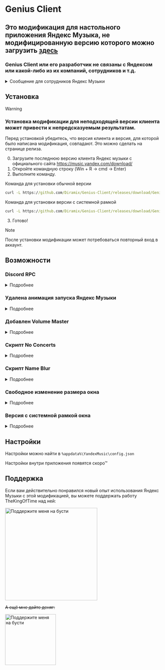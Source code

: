 # Genius Client

## Это модификация для настольного приложения Яндекс Музыка, не модифицированную версию которого можно загрузить [здесь](https://music.yandex.com/download/)
### Genius Client или его разработчик не связаны с Яндексом или какой-либо из их компаний, сотрудников и т.д.
<details>
   <summary>Сообщение для сотрудников Яндекс Музыки</summary>
   
   Поскольку вы сочли код TheKingOfTime полезным и скопировали некоторые части [отсюда](https://github.com/TheKing-OfTime/YandexMusicModClient/commit/5384285a8de1101102fc21f593266807b38a304f#diff-c314348839e9fcfdd871cc449297e9cf3f9631701ff29758014ba11bf9200ba0) (более конкретно, событие PLAYER_ACTION) и добавили его в ванильный клиент, возможно, вы захотите нанять его.
   Его работа будет намного эффективнее, если он буду работать над исходным кодом в уютном бомжарнике, а не с минифицированной и прогнанной через webpack версией кода!
</details>


## Установка

> [!WARNING]  
> ### Установка модификации для неподходящей версии клиента может привести к непредсказуемым результатам.
> Перед установкой убедитесь, что версия клиента и версия, для которой было написана модификация, совпадают.
> Это можно сделать на странице релиза.

0. Загрузите последнюю версию клиента Яндекс музыки с официального сайта https://music.yandex.com/download/
1. Откройте командную строку (Win + R -> cmd -> Enter)
2. Выполните команду.

Команда для установки обычной версии
```bat
curl -L https://github.com/Diramix/Genius-Client/releases/download/Genius-Client-1.3.3/app.asar > %localappdata%/Programs/YandexMusic/resources/app.asar
```

Команда для установки версии с системной рамкой
```bat
curl -L https://github.com/Diramix/Genius-Client/releases/download/Genius-Client-1.3.3/app-wsf.asar > %localappdata%/Programs/YandexMusic/resources/app.asar
```
3. Готово!

> [!NOTE]  
> После установки модификации может потребоваться повторный вход в аккаунт.


## Возможности

### Discord RPC
<details>
   <summary>Подробнее</summary>

Удалены надписи в RPC "by" и "on".

</details>

### Удалена анимация запуска Яндекс Музыки
<details>
    <summary>Подробнее</summary>
Всех же бесит эта ужасная анимация!? Так вот, её больше нет!

Яндекс Музыка запускается быстро и плавно.
</details>

### Добавлен Volume Master
<details>
    <summary>Подробнее</summary>
	
![image](https://github.com/user-attachments/assets/78f842c6-5259-42b6-8b2a-c38ab7ea2314)

Теперь вы можете менять громкость на ALT + колёсико мыши вверх или вниз

**Создатель этого скрипта:**

<div align="center">

[![Avatar](https://github.com/user-attachments/assets/bdf69eba-3e60-4006-9aed-c071afc2c7a2)](https://github.com/Maks1mio)

**[EvT (Maks1mio)](https://github.com/Maks1mio)**

Нажмите чтобы перейти на страницу создателя скрипта

</div>

</details>

### Скрипт No Concerts
<details>
    <summary>Подробнее</summary>
Встроен скрипт "No Concerts 1.0.1" для удаления блоков концертов и донатов.
	
![image](https://github.com/user-attachments/assets/383c8112-474a-4cc9-8f22-733aaf44b9d5)
</details>

### Скрипт Name Blur
<details>
    <summary>Подробнее</summary>
Встроен скрипт "Name Blur 1.0.1" который блюрит ник.
	
![image](https://github.com/user-attachments/assets/c282f990-cb66-40a8-98a6-5830fc4e681c)

</details>

### Свободное изменение размера окна
<details>
    <summary>Подробнее</summary>
	
![image](https://github.com/user-attachments/assets/67256d66-312f-4303-8d95-4f947af32547)

</details>

### Версия с системной рамкой окна
<details>
    <summary>Подробнее</summary>
	
![image](https://github.com/user-attachments/assets/f5bf2616-bb45-4918-bbde-d208aa03fdf2)
![изображение](https://github.com/user-attachments/assets/50cd6be4-000e-4f64-ba42-bb80016f9b20)

</details>

## Настройки
Настройки можно найти в `%appdata%\YandexMusic\config.json`

Настройки внутри приложения появятся скоро™ 

## Поддержка
Если вам действительно понравился новый опыт использования Яндекс Музыки с этой модификацией, вы можете поддержать работу TheKingOfTime над ней:
<p align="left">
   <a href="https://boosty.to/thekingoftime/donate">
      <img width="300" alt="Поддержите меня на бусти" src="https://github.com/user-attachments/assets/7b341f16-6513-4138-a3c5-b5892b062f63">
   </a>
</p>

~~А ещё мне дайте деняг:~~
<p align="left">
   <a href="https://boosty.to/Diramix">
      <img width="165" alt="Поддержите меня на бусти" src="https://github.com/user-attachments/assets/97220d0f-21c6-42bd-91ff-bfedbc2e32c8">
   </a>
</p>
